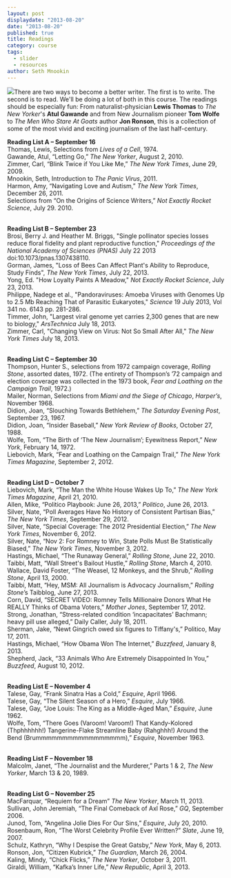```yaml
---
layout: post
displaydate: "2013-08-20"
date: "2013-08-20"
published: true
title: Readings
category: course
tags: 
  - slider
  - resources
author: Seth Mnookin
---
```


![](http://sethmnookin.com/wp-content/uploads/2013/08/edited-papers2.jpg)There are two ways to become a better writer. The first is to write. The second is to read. We'll be doing a lot of both in this course. The readings should be especially fun: From naturalist-physician **Lewis Thomas** to _The New Yorker_'s **Atul Gawande** and from New Journalism pioneer **Tom Wolfe** to _The Men Who Stare At Goats_ author **Jon Ronson**, this is a collection of some of the most vivid and exciting journalism of the last half-century.


**Reading List A – September 16**<br>
Thomas, Lewis, Selections from _Lives of a Cell_, 1974.<br> 
Gawande, Atul, “Letting Go,” _The New Yorker_, August 2, 2010.<br>
Zimmer, Carl, “Blink Twice if You Like Me,” _The New York Times_, June 29, 2009.<br> 
Mnookin, Seth, Introduction to _The Panic Virus_, 2011.<br>
Harmon, Amy, “Navigating Love and Autism,” _The New York Times_, December 26, 2011.<br>
Selections from “On the Origins of Science Writers,” _Not Exactly Rocket Science_, July 29. 2010.<br><br>


**Reading List B – September 23**<br>
Brosi, Berry J. and Heather M. Briggs, "Single pollinator species losses reduce floral fidelity and plant reproductive function," _Proceedings of the National Academy of Sciences (PNAS)_  July 22 2013 doi:10.1073/pnas.1307438110. <br>
Gorman, James, "Loss of Bees Can Affect Plant's Ability to Reproduce, Study Finds", _The New York Times_, July 22, 2013. <br>
Yong, Ed. "How Loyalty Paints A Meadow," _Not Exactly Rocket Science_, July 23, 2013. <br>
Philippe, Nadege et al., "Pandoraviruses:  Amoeba Viruses with Genomes Up to 2.5 Mb Reaching That of Parasitic Eukaryotes," _Science_ 19 July 2013,  Vol 341 no. 6143 pp. 281-286. <br>
Timmer, John, "Largest viral genome yet carries 2,300 genes that are new to biology," _ArsTechnica_ July 18, 2013. <br>
Zimmer, Carl, "Changing View on Virus: Not So Small After All," _The New York Times_  July 18, 2013. <br><br>

**Reading List C – September 30**<br>
Thompson, Hunter S., selections from 1972 campaign coverage, _Rolling Stone_, assorted dates, 1972. (The entirety of Thompson’s ’72 campaign and election coverage was collected in the 1973 book, _Fear and Loathing on the Campaign Trail_, 1972.) <br>
Mailer, Norman, Selections from _Miami and the Siege of Chicago_, _Harper’s_, November 1968. <br>
Didion, Joan, “Slouching Towards Bethlehem,” _The Saturday Evening Post_, September 23, 1967. <br>
Didion, Joan, “Insider Baseball,” _New York Review of Books_, October 27, 1988. <br>
Wolfe, Tom, “The Birth of ‘The New Journalism’; Eyewitness Report,” _New York_, February 14, 1972.<br>
Liebovich, Mark, “Fear and Loathing on the Campaign Trail,” _The New York Times Magazine_, September 2, 2012.<br><br>

**Reading List D – October 7**<br>
Liebovich, Mark, “The Man the White House Wakes Up To,” _The New York Times Magazine_, April 21, 2010.<br>
Allen, Mike, “Politico Playbook: June 26, 2013,” _Politico_, June 26, 2013.<br>
Silver, Nate, “Poll Averages Have No History of Consistent Partisan Bias,” _The New York Times_, September 29, 2012.<br>
Silver, Nate, “Special Coverage: The 2012 Presidential Election,” _The New York Times_, November 6, 2012.<br>
Silver, Nate, “Nov 2: For Romney to Win, State Polls Must Be Statistically Biased,” _The New York Times_, November 3, 2012.<br>
Hastings, Michael, “The Runaway General,” _Rolling Stone_, June 22, 2010. <br>
Taibbi, Matt, “Wall Street's Bailout Hustle,” _Rolling Stone_, March 4, 2010.<br>
Wallace, David Foster, “The Weasel, 12 Monkeys, and the Shrub,” _Rolling Stone_, April 13, 2000.<br>
Taibbi, Matt, “Hey, MSM: All Journalism is Advocacy Journalism,” _Rolling Stone_’s Taibblog, June 27, 2013. <br>
Corn, David, “SECRET VIDEO: Romney Tells Millionaire Donors What He REALLY Thinks of Obama Voters,” _Mother Jones_, September 17, 2012.<br>
Strong, Jonathan, “Stress-related condition ‘incapacitates’ Bachmann; heavy pill use alleged,” Daily Caller, July 18, 2011.<br>
Sherman, Jake, “Newt Gingrich owed six figures to Tiffany's,” Politico, May 17, 2011.<br>
Hastings, Michael, “How Obama Won The Internet,” _Buzzfeed_, January 8, 2013.<br>
Shepherd, Jack, “33 Animals Who Are Extremely Disappointed In You,” _Buzzfeed_, August 10, 2012.<br><br>

**Reading List E – November 4**<br>
Talese, Gay, “Frank Sinatra Has a Cold,” _Esquire_, April 1966. <br>
Talese, Gay, “The Silent Season of a Hero,” _Esquire_, July 1966.<br>
Talese, Gay, “Joe Louis: The King as a Middle-Aged Man,” _Esquire_, June 1962. <br>
Wolfe, Tom, “There Goes (Varoom! Varoom!) That Kandy-Kolored (Thphhhhhh!) Tangerine-Flake Streamline Baby (Rahghhh!) Around the Bend (Brummmmmmmmmmmmmmmmm),” _Esquire_, November 1963.<br><br>

**Reading List F – November 18**<br>
Malcolm, Janet, “The Journalist and the Murderer,” Parts 1 & 2, _The New Yorker_, March 13 & 20, 1989.<br><br>

**Reading List G – November 25**<br>
MacFarquar, “Requiem for a Dream” _The New Yorker_, March 11, 2013.<br>
Sullivan, John Jeremiah, “The Final Comeback of Axl Rose,” _GQ_, September 2006.	<br>
Junod, Tom, “Angelina Jolie Dies For Our Sins,” _Esquire_, July 20, 2010.<br>
Rosenbaum, Ron, “The Worst Celebrity Profile Ever Written?” _Slate_, June 19, 2007.<br>
Schulz, Kathryn, “Why I Despise the Great Gatsby,” _New York_, May 6, 2013.<br>
Ronson, Jon, “Citizen Kubrick,” _The Guardian_, March 26, 2004.<br>
Kaling, Mindy, “Chick Flicks,” _The New Yorker_, October 3, 2011.<br>
Giraldi, William, “Kafka’s Inner Life,” _New Republic_, April 3, 2013.